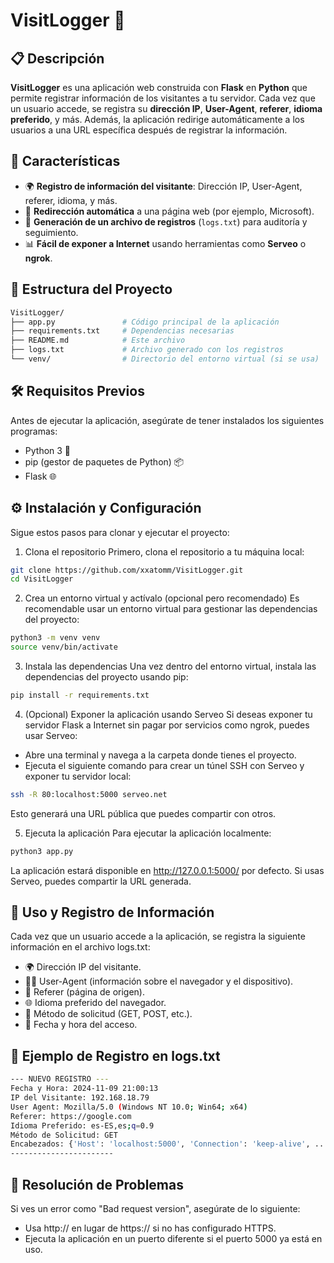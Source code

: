 # VisitLogger 📝

## 📋 Descripción
**VisitLogger** es una aplicación web construida con **Flask** en **Python** que permite registrar información de los visitantes a tu servidor. Cada vez que un usuario accede, se registra su **dirección IP**, **User-Agent**, **referer**, **idioma preferido**, y más. Además, la aplicación redirige automáticamente a los usuarios a una URL específica después de registrar la información.

## 🚀 Características
- 🌍 **Registro de información del visitante**: Dirección IP, User-Agent, referer, idioma, y más.
- 🔗 **Redirección automática** a una página web (por ejemplo, Microsoft).
- 📑 **Generación de un archivo de registros** (`logs.txt`) para auditoría y seguimiento.
- 📊 **Fácil de exponer a Internet** usando herramientas como **Serveo** o **ngrok**.

## 📂 Estructura del Proyecto

```bash
VisitLogger/
├── app.py               # Código principal de la aplicación
├── requirements.txt     # Dependencias necesarias
├── README.md            # Este archivo
├── logs.txt             # Archivo generado con los registros
└── venv/                # Directorio del entorno virtual (si se usa)
```

## 🛠️ Requisitos Previos
Antes de ejecutar la aplicación, asegúrate de tener instalados los siguientes programas:

- Python 3 🐍
- pip (gestor de paquetes de Python) 📦
- Flask 🌐

## ⚙️ Instalación y Configuración
Sigue estos pasos para clonar y ejecutar el proyecto:

1. Clona el repositorio
Primero, clona el repositorio a tu máquina local:
```bash
git clone https://github.com/xxatomm/VisitLogger.git
cd VisitLogger
```

2. Crea un entorno virtual y actívalo (opcional pero recomendado)
Es recomendable usar un entorno virtual para gestionar las dependencias del proyecto:
```bash
python3 -m venv venv
source venv/bin/activate
```

3. Instala las dependencias
Una vez dentro del entorno virtual, instala las dependencias del proyecto usando pip:
```bash
pip install -r requirements.txt
```
4. (Opcional) Exponer la aplicación usando Serveo
Si deseas exponer tu servidor Flask a Internet sin pagar por servicios como ngrok, puedes usar Serveo:

- Abre una terminal y navega a la carpeta donde tienes el proyecto.
- Ejecuta el siguiente comando para crear un túnel SSH con Serveo y exponer tu servidor local:

```bash
ssh -R 80:localhost:5000 serveo.net
```
Esto generará una URL pública que puedes compartir con otros.

5. Ejecuta la aplicación
Para ejecutar la aplicación localmente:
```bash
python3 app.py
```
La aplicación estará disponible en http://127.0.0.1:5000/ por defecto. Si usas Serveo, puedes compartir la URL generada.

## 📜 Uso y Registro de Información

Cada vez que un usuario accede a la aplicación, se registra la siguiente información en el archivo logs.txt:
- 🌍 Dirección IP del visitante.
- 🕵️‍♂️ User-Agent (información sobre el navegador y el dispositivo).
- 🔗 Referer (página de origen).
- 🌐 Idioma preferido del navegador.
- 📝 Método de solicitud (GET, POST, etc.).
- 📅 Fecha y hora del acceso.

## 📄 Ejemplo de Registro en logs.txt
```bash
--- NUEVO REGISTRO ---
Fecha y Hora: 2024-11-09 21:00:13
IP del Visitante: 192.168.18.79
User Agent: Mozilla/5.0 (Windows NT 10.0; Win64; x64)
Referer: https://google.com
Idioma Preferido: es-ES,es;q=0.9
Método de Solicitud: GET
Encabezados: {'Host': 'localhost:5000', 'Connection': 'keep-alive', ...}
-----------------------
```

## 🔧 Resolución de Problemas
Si ves un error como "Bad request version", asegúrate de lo siguiente:

- Usa http:// en lugar de https:// si no has configurado HTTPS.
- Ejecuta la aplicación en un puerto diferente si el puerto 5000 ya está en uso.
